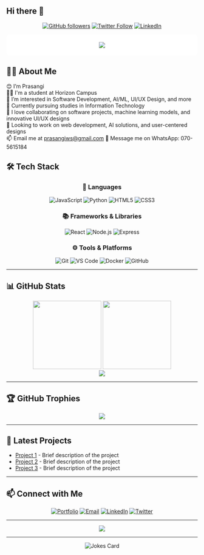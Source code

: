 ## Hi there 👋

<div align="center">
  
[![GitHub followers](https://img.shields.io/github/followers/PrasangiW?style=social)](https://github.com/PrasangiW)
[![Twitter Follow](https://img.shields.io/twitter/follow/yourusername?style=social)](https://twitter.com/yourusername)
[![LinkedIn](https://img.shields.io/badge/-LinkedIn-blue?style=flat-square&logo=linkedin)](https://linkedin.com/in/yourusername)

</div>

<div align="center" style="background-color: white; padding: 20px; border-radius: 10px;">
  <img src="https://readme-typing-svg.herokuapp.com?font=Fira+Code&duration=4000&weight=900&pause=1000&color=780c3b&background=FFFFFF&center=true&vCenter=true&width=800&lines=HI+I+am+Prasangi;I+am+a+Web+Developer;I+like+Coding+and+Learning+New+Technologies!+💻">
</div>

## 👨‍💻 About Me

😊 I’m Prasangi  
👦🏻 I'm a student at Horizon Campus  
👀 I’m interested in Software Development, AI/ML, UI/UX Design, and more  
🌱 Currently pursuing studies in Information Technology  
🕺 I love collaborating on software projects, machine learning models, and innovative UI/UX designs  
💞 Looking to work on web development, AI solutions, and user-centered designs  
📫 Email me at prasangiws@gmail.com
💬 Message me on WhatsApp: 070-5615184

## 🛠 Tech Stack

<div align="center">

### 🚀 Languages
![JavaScript](https://img.shields.io/badge/-JavaScript-F7DF1E?style=for-the-badge&logo=javascript&logoColor=black)
![Python](https://img.shields.io/badge/-Python-3776AB?style=for-the-badge&logo=python&logoColor=white)
![HTML5](https://img.shields.io/badge/-HTML5-E34F26?style=for-the-badge&logo=html5&logoColor=white)
![CSS3](https://img.shields.io/badge/-CSS3-1572B6?style=for-the-badge&logo=css3&logoColor=white)

### 📚 Frameworks & Libraries
![React](https://img.shields.io/badge/-React-61DAFB?style=for-the-badge&logo=react&logoColor=black)
![Node.js](https://img.shields.io/badge/-Node.js-339933?style=for-the-badge&logo=node.js&logoColor=white)
![Express](https://img.shields.io/badge/-Express-000000?style=for-the-badge&logo=express&logoColor=white)

### ⚙️ Tools & Platforms
![Git](https://img.shields.io/badge/-Git-F05032?style=for-the-badge&logo=git&logoColor=white)
![VS Code](https://img.shields.io/badge/-VS%20Code-007ACC?style=for-the-badge&logo=visual-studio-code&logoColor=white)
![Docker](https://img.shields.io/badge/-Docker-2496ED?style=for-the-badge&logo=docker&logoColor=white)
![GitHub](https://img.shields.io/badge/-GitHub-181717?style=for-the-badge&logo=github&logoColor=white)

</div>

---

## 📊 GitHub Stats

<div align="center">
  <img height="180em" src="https://github-readme-stats.vercel.app/api?username=PrasangiW&show_icons=true&theme=tokyonight&include_all_commits=true&count_private=true&hide=stars" />
  <img height="180em" src="https://github-readme-stats.vercel.app/api/top-langs/?username=PrasangiW&layout=compact&theme=tokyonight" />
</div>

<div align="center">
  <img src="https://streak-stats.demolab.com?user=PrasangiW&theme=tokyonight" />
</div>

---

## 🏆 GitHub Trophies
<div align="center"> 
  <img src="https://github-profile-trophy.vercel.app/?username=PrasangiW&theme=synthwave&no-frame=true&margin-w=15" /> 
</div>

---

## 🎯 Latest Projects

- [Project 1](https://github.com/PrasangiW/project1) - Brief description of the project
- [Project 2](https://github.com/PrasangiW/project2) - Brief description of the project
- [Project 3](https://github.com/PrasangiW/project3) - Brief description of the project

---

## 📫 Connect with Me

<div align="center">
  
[![Portfolio](https://img.shields.io/badge/-Portfolio-000000?style=for-the-badge&logo=firefox)](https://yourportfolio.com)
[![Email](https://img.shields.io/badge/-Email-D14836?style=for-the-badge&logo=gmail&logoColor=white)](mailto:your-email@example.com)
[![LinkedIn](https://img.shields.io/badge/-LinkedIn-0077B5?style=for-the-badge&logo=linkedin&logoColor=white)](https://linkedin.com/in/yourusername)
[![Twitter](https://img.shields.io/badge/-Twitter-1DA1F2?style=for-the-badge&logo=twitter&logoColor=white)](https://twitter.com/yourusername)

</div>

---

<div align="center">
  <img src="https://komarev.com/ghpvc/?username=PrasangiW&color=blueviolet&style=flat-square&label=Profile+Views" />
</div>

---

<div align="center">
  <img src="https://readme-jokes.vercel.app/api?username=PrasangiW" alt="Jokes Card" />
</div>
